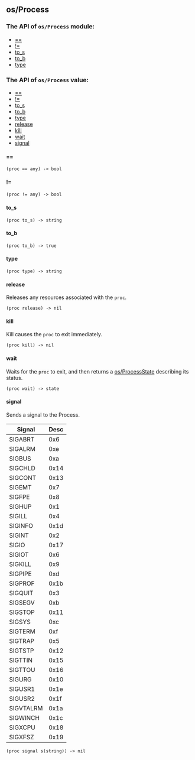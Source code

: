 os/Process
-

### The API of `os/Process` module:

+ [==](#==)
+ [!=](#!=)
+ [to_s](#to_s)
+ [to_b](#to_b)
+ [type](#type)

### The API of `os/Process` value:

+ [==](#==)
+ [!=](#!=)
+ [to_s](#to_s)
+ [to_b](#to_b)
+ [type](#type)
+ [release](#release)
+ [kill](#kill)
+ [wait](#wait)
+ [signal](#signal)

#### ==

```aquarius
(proc == any) -> bool
```

#### !=

```aquarius
(proc != any) -> bool
```

#### to_s

```aquarius
(proc to_s) -> string
```

#### to_b

```aquarius
(proc to_b) -> true
```

#### type

```aquarius
(proc type) -> string
```

#### release

Releases any resources associated with the `proc`.

```aquarius
(proc release) -> nil
```

#### kill

Kill causes the `proc` to exit immediately.

```aquarius
(proc kill) -> nil
```

#### wait

Waits for the `proc` to exit, and then returns a 
[os/ProcessState](lib-os-processstate.md) describing its status.

```aquarius
(proc wait) -> state
```

#### signal

Sends a signal to the Process.

|Signal|Desc|
|----|----|
|SIGABRT|0x6|
|SIGALRM|0xe|
|SIGBUS|0xa|
|SIGCHLD|0x14|
|SIGCONT|0x13|
|SIGEMT|0x7|
|SIGFPE|0x8|
|SIGHUP|0x1|
|SIGILL|0x4|
|SIGINFO|0x1d|
|SIGINT|0x2|
|SIGIO |0x17|
|SIGIOT|0x6|
|SIGKILL|0x9|
|SIGPIPE|0xd|
|SIGPROF|0x1b|
|SIGQUIT|0x3|
|SIGSEGV|0xb|
|SIGSTOP|0x11|
|SIGSYS|0xc|
|SIGTERM|0xf|
|SIGTRAP|0x5|
|SIGTSTP|0x12|
|SIGTTIN|0x15|
|SIGTTOU|0x16|
|SIGURG|0x10|
|SIGUSR1|0x1e|
|SIGUSR2|0x1f|
|SIGVTALRM|0x1a|
|SIGWINCH|0x1c|
|SIGXCPU|0x18|
|SIGXFSZ|0x19|


```aquarius
(proc signal s(string)) -> nil
```
